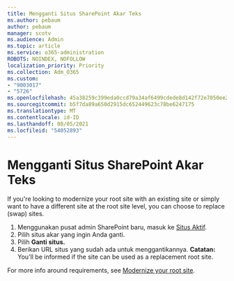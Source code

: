 ```yaml
---
title: Mengganti Situs SharePoint Akar Teks
ms.author: pebaum
author: pebaum
manager: scotv
ms.audience: Admin
ms.topic: article
ms.service: o365-administration
ROBOTS: NOINDEX, NOFOLLOW
localization_priority: Priority
ms.collection: Adm_O365
ms.custom:
- "9003017"
- "5726"
ms.openlocfilehash: 45a38259c399eda0ccd79a34af6499cdede8d142f72e7050ee2f774292a62971
ms.sourcegitcommit: b5f7da89a650d2915dc652449623c78be6247175
ms.translationtype: MT
ms.contentlocale: id-ID
ms.lasthandoff: 08/05/2021
ms.locfileid: "54052893"
---
```

# <a name="replace-the-sharepoint-root-site"></a>Mengganti Situs SharePoint Akar Teks
If you're looking to modernize your root site with an existing site or simply want to have a different site at the root site level, you can choose to replace (swap) sites.

1. Menggunakan pusat admin SharePoint baru, masuk ke [Situs Aktif](https://admin.microsoft.com/sharepoint?page=siteManagement&modern=true).
2. Pilih situs akar yang ingin Anda ganti.
3. Pilih **Ganti situs.**
4. Berikan URL situs yang sudah ada untuk menggantikannya. **Catatan:** You'll be informed if the site can be used as a replacement root site.

For more info around requirements, see [Modernize your root site](https://docs.microsoft.com/sharepoint/modern-root-site).

